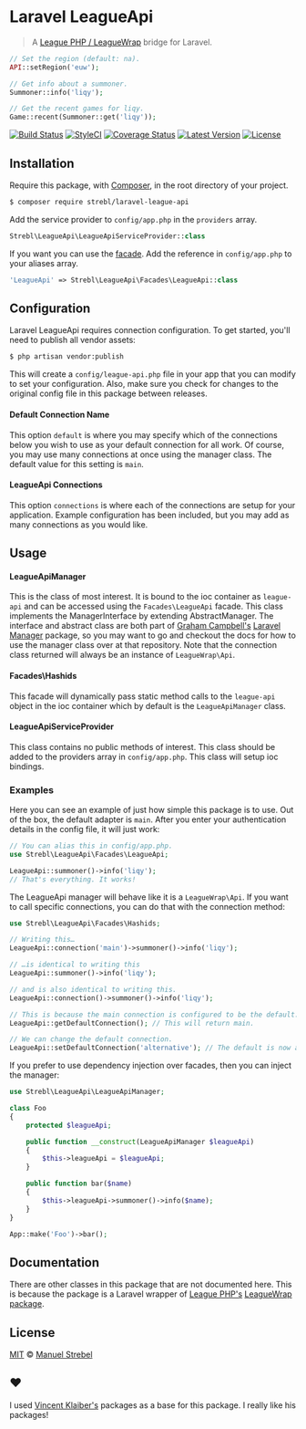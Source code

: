 # Laravel LeagueApi

> A [League PHP / LeagueWrap](https://github.com/LeaguePHP/LeagueWrap) bridge for Laravel.

```php
// Set the region (default: na).
API::setRegion('euw');

// Get info about a summoner.
Summoner::info('liqy');

// Get the recent games for liqy.
Game::recent(Summoner::get('liqy'));
```

[![Build Status](https://img.shields.io/travis/strebl/laravel-league-api/master.svg?style=flat)](https://travis-ci.org/strebl/laravel-league-api)
[![StyleCI](https://styleci.io/repos/30237105/shield?style=flat)](https://styleci.io/repos/30237105)
[![Coverage Status](https://img.shields.io/codecov/c/github/strebl/laravel-league-api.svg?style=flat)](https://codecov.io/github/strebl/laravel-league-api)
[![Latest Version](https://img.shields.io/github/release/strebl/laravel-league-api.svg?style=flat)](https://github.com/strebl/laravel-league-api/releases)
[![License](https://img.shields.io/packagist/l/strebl/laravel-league-api.svg?style=flat)](https://packagist.org/packages/strebl/laravel-league-api)

## Installation

Require this package, with [Composer](https://getcomposer.org/), in the root directory of your project.

```bash
$ composer require strebl/laravel-league-api
```

Add the service provider to `config/app.php` in the `providers` array.

```php
Strebl\LeagueApi\LeagueApiServiceProvider::class
```

If you want you can use the [facade](http://laravel.com/docs/facades). Add the reference in `config/app.php` to your aliases array.

```php
'LeagueApi' => Strebl\LeagueApi\Facades\LeagueApi::class
```

## Configuration

Laravel LeagueApi requires connection configuration. To get started, you'll need to publish all vendor assets:

```bash
$ php artisan vendor:publish
```

This will create a `config/league-api.php` file in your app that you can modify to set your configuration. Also, make sure you check for changes to the original config file in this package between releases.

#### Default Connection Name

This option `default` is where you may specify which of the connections below you wish to use as your default connection for all work. Of course, you may use many connections at once using the manager class. The default value for this setting is `main`.

#### LeagueApi Connections

This option `connections` is where each of the connections are setup for your application. Example configuration has been included, but you may add as many connections as you would like.


## Usage

#### LeagueApiManager

This is the class of most interest. It is bound to the ioc container as `league-api` and can be accessed using the `Facades\LeagueApi` facade. This class implements the ManagerInterface by extending AbstractManager. The interface and abstract class are both part of [Graham Campbell's](https://github.com/GrahamCampbell) [Laravel Manager](https://github.com/GrahamCampbell/Laravel-Manager) package, so you may want to go and checkout the docs for how to use the manager class over at that repository. Note that the connection class returned will always be an instance of `LeagueWrap\Api`.

#### Facades\Hashids

This facade will dynamically pass static method calls to the `league-api` object in the ioc container which by default is the `LeagueApiManager` class.

#### LeagueApiServiceProvider

This class contains no public methods of interest. This class should be added to the providers array in `config/app.php`. This class will setup ioc bindings.

### Examples
Here you can see an example of just how simple this package is to use. Out of the box, the default adapter is `main`. After you enter your authentication details in the config file, it will just work:

```php
// You can alias this in config/app.php.
use Strebl\LeagueApi\Facades\LeagueApi;

LeagueApi::summoner()->info('liqy');
// That's everything. It works!
```

The LeagueApi manager will behave like it is a `LeagueWrap\Api`. If you want to call specific connections, you can do that with the connection method:

```php
use Strebl\LeagueApi\Facades\Hashids;

// Writing this…
LeagueApi::connection('main')->summoner()->info('liqy');

// …is identical to writing this
LeagueApi::summoner()->info('liqy');

// and is also identical to writing this.
LeagueApi::connection()->summoner()->info('liqy');

// This is because the main connection is configured to be the default.
LeagueApi::getDefaultConnection(); // This will return main.

// We can change the default connection.
LeagueApi::setDefaultConnection('alternative'); // The default is now alternative.
```

If you prefer to use dependency injection over facades, then you can inject the manager:

```php
use Strebl\LeagueApi\LeagueApiManager;

class Foo
{
	protected $leagueApi;

	public function __construct(LeagueApiManager $leagueApi)
	{
		$this->leagueApi = $leagueApi;
	}

	public function bar($name)
	{
		$this->leagueApi->summoner()->info($name);
	}
}

App::make('Foo')->bar();
```

## Documentation

There are other classes in this package that are not documented here. This is because the package is a Laravel wrapper of [League PHP's](https://github.com/LeaguePHP) [LeagueWrap package](https://github.com/LeaguePHP/LeagueWrap).

## License

[MIT](LICENSE) © [Manuel Strebel](https://strebel.xyz)

## ❤️

I used [Vincent Klaiber's](https://github.com/vinkla) packages as a base for this package. I really like his packages!
